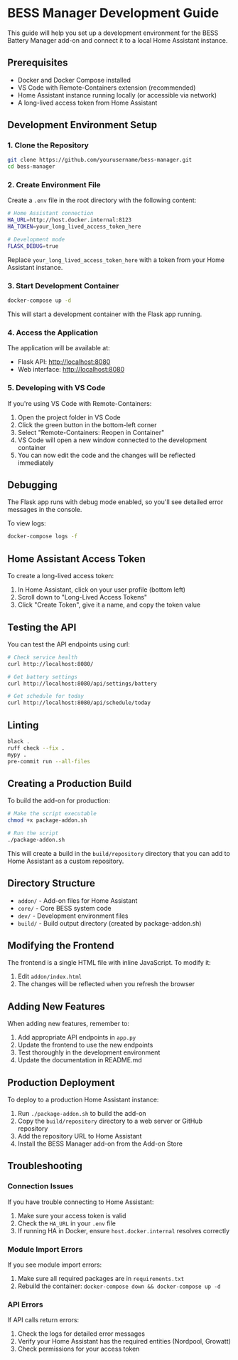 # BESS Manager Development Guide

This guide will help you set up a development environment for the BESS Battery Manager add-on and connect it to a local Home Assistant instance.

## Prerequisites

- Docker and Docker Compose installed
- VS Code with Remote-Containers extension (recommended)
- Home Assistant instance running locally (or accessible via network)
- A long-lived access token from Home Assistant

## Development Environment Setup

### 1. Clone the Repository

```bash
git clone https://github.com/yourusername/bess-manager.git
cd bess-manager
```

### 2. Create Environment File

Create a `.env` file in the root directory with the following content:

```bash
# Home Assistant connection
HA_URL=http://host.docker.internal:8123
HA_TOKEN=your_long_lived_access_token_here

# Development mode
FLASK_DEBUG=true

```

Replace `your_long_lived_access_token_here` with a token from your Home Assistant instance.

### 3. Start Development Container

```bash
docker-compose up -d
```

This will start a development container with the Flask app running.

### 4. Access the Application

The application will be available at:

- Flask API: <http://localhost:8080>
- Web interface: <http://localhost:8080>

### 5. Developing with VS Code

If you're using VS Code with Remote-Containers:

1. Open the project folder in VS Code
2. Click the green button in the bottom-left corner
3. Select "Remote-Containers: Reopen in Container"
4. VS Code will open a new window connected to the development container
5. You can now edit the code and the changes will be reflected immediately

## Debugging

The Flask app runs with debug mode enabled, so you'll see detailed error messages in the console.

To view logs:

```bash
docker-compose logs -f
```

## Home Assistant Access Token

To create a long-lived access token:

1. In Home Assistant, click on your user profile (bottom left)
2. Scroll down to "Long-Lived Access Tokens"
3. Click "Create Token", give it a name, and copy the token value

## Testing the API

You can test the API endpoints using curl:

```bash
# Check service health
curl http://localhost:8080/

# Get battery settings
curl http://localhost:8080/api/settings/battery

# Get schedule for today
curl http://localhost:8080/api/schedule/today

```

## Linting

```bash
black .
ruff check --fix .
mypy .
pre-commit run --all-files
```

## Creating a Production Build

To build the add-on for production:

```bash
# Make the script executable
chmod +x package-addon.sh

# Run the script
./package-addon.sh
```

This will create a build in the `build/repository` directory that you can add to Home Assistant as a custom repository.

## Directory Structure

- `addon/` - Add-on files for Home Assistant
- `core/` - Core BESS system code
- `dev/` - Development environment files
- `build/` - Build output directory (created by package-addon.sh)

## Modifying the Frontend

The frontend is a single HTML file with inline JavaScript. To modify it:

1. Edit `addon/index.html`
2. The changes will be reflected when you refresh the browser

## Adding New Features

When adding new features, remember to:

1. Add appropriate API endpoints in `app.py`
2. Update the frontend to use the new endpoints
3. Test thoroughly in the development environment
4. Update the documentation in README.md

## Production Deployment

To deploy to a production Home Assistant instance:

1. Run `./package-addon.sh` to build the add-on
2. Copy the `build/repository` directory to a web server or GitHub repository
3. Add the repository URL to Home Assistant
4. Install the BESS Manager add-on from the Add-on Store

## Troubleshooting

### Connection Issues

If you have trouble connecting to Home Assistant:

1. Make sure your access token is valid
2. Check the `HA_URL` in your `.env` file
3. If running HA in Docker, ensure `host.docker.internal` resolves correctly

### Module Import Errors

If you see module import errors:

1. Make sure all required packages are in `requirements.txt`
2. Rebuild the container: `docker-compose down && docker-compose up -d`

### API Errors

If API calls return errors:

1. Check the logs for detailed error messages
2. Verify your Home Assistant has the required entities (Nordpool, Growatt)
3. Check permissions for your access token

